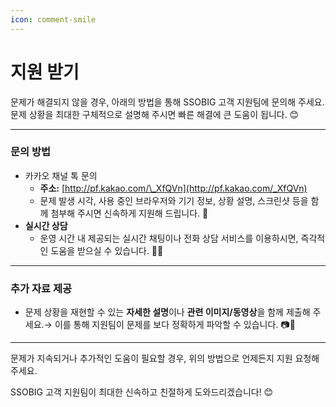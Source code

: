 ```yaml
---
icon: comment-smile
---
```


# 지원 받기

문제가 해결되지 않을 경우, 아래의 방법을 통해 SSOBIG 고객 지원팀에 문의해 주세요. 문제 상황을 최대한 구체적으로 설명해 주시면 빠른 해결에 큰 도움이 됩니다. 😊

***

### 문의 방법

* 카카오 채널 톡 문의
  * **주소:** [http://pf.kakao.com/\_XfQVn](http://pf.kakao.com/_XfQVn)
  * 문제 발생 시각, 사용 중인 브라우저와 기기 정보, 상황 설명, 스크린샷 등을 함께 첨부해 주시면 신속하게 지원해 드립니다. 📧
* **실시간 상담**
  * 운영 시간 내 제공되는 실시간 채팅이나 전화 상담 서비스를 이용하시면, 즉각적인 도움을 받으실 수 있습니다. 💬📞

***

### 추가 자료 제공

* 문제 상황을 재현할 수 있는 **자세한 설명**이나 **관련 이미지/동영상**을 함께 제출해 주세요.→ 이를 통해 지원팀이 문제를 보다 정확하게 파악할 수 있습니다. 📷🎥

***

문제가 지속되거나 추가적인 도움이 필요할 경우, 위의 방법으로 언제든지 지원 요청해 주세요.

SSOBIG 고객 지원팀이 최대한 신속하고 친절하게 도와드리겠습니다! 😊
